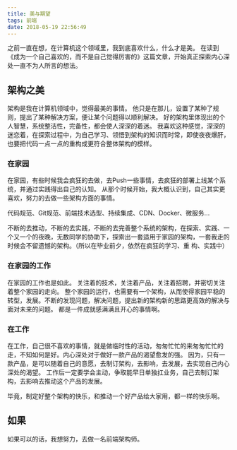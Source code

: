 ```yaml
---
title: 美与期望
tags: 前端
date: 2018-05-19 22:56:49
---
```


之前一直在想，在计算机这个领域里，我到底喜欢什么，什么才是美。
在读到《成为一个自己喜欢的，而不是自己觉得厉害的》这篇文章，开始真正探索内心深处一直不为人所言的想法。

## <a name="olgrpz"></a>架构之美
架构是我在计算机领域中，觉得最美的事情。
他只是在那儿，设置了某种了规则，提出了某种解决方案，便让某个问题得以顺利解决。
好的架构里体现出的个人智慧，系统整洁性，完备性，都会使人深深的着迷。
我喜欢这种感觉，深深的迷恋着，在探索过程中，为自己学习、领悟到架构的知识而时常，即使夜夜爆肝，也要把代码一点一点的重构成更符合整体架构的模样。

### <a name="thq1ux"></a>在家园

在家园，有些时候我会疯狂的去做，去Push一些事情，去疯狂的部署上线某个系统，并通过实践得出自己的认知。
从那个时候开始，我大概认识到，自己其实更喜欢，努力的去做一些架构方面的事情。

代码规范、Git规范、前端技术选型、持续集成、CDN、Docker、微服务...

不断的去推动，不断的去实践，不断的去完善整个系统的架构，在探索、实践、一个又一个的夜晚，无数同学的协助下，探索出一套适用于家园的架构，一套我走的时候会不留遗憾的架构。（所以在毕业前夕，依然在疯狂的学习、重
构、实践中）

### <a name="9cpiio"></a>在家园的工作

在家园的工作也是如此。
关注着的技术，关注着产品，关注着招聘，并密切关注着整个家园的走向。
整个家园的运行，也需要有一个架构，从而使得家园平稳的转型，发展。不断的发现问题，解决问题，提出新的架构新的思路更高效的解决与面对未来的问题。
都是一件成就感满满且开心的事情啊。

### <a name="uxcylg"></a>在工作

在工作，自己很不喜欢的事情，就是做临时性的活动，匆匆忙忙的来匆匆忙忙的走，不知如何是好。内心深处对于做好一款产品的渴望愈发的强。
因为，只有一款产品，是可以随着自己的意愿，去制订架构，去影响，去发展，去实现自己内心深处的渴望。
工作后一定要学会主动，争取能早日单独扛业务，自己去制订架构，去影响去推动这个产品的发展。

毕竟，制定好整个架构的快乐，和推动一个好产品给大家用，都一样的快乐啊。

## <a name="r0txfb"></a>如果

如果可以的话，我想努力，去做一名前端架构师。

